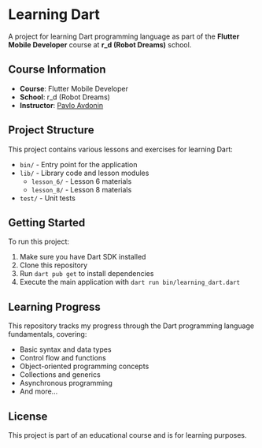 # Learning Dart

A project for learning Dart programming language as part of the **Flutter Mobile Developer** course at **r_d (Robot Dreams)** school.

## Course Information

- **Course**: Flutter Mobile Developer
- **School**: r_d (Robot Dreams)
- **Instructor**: [Pavlo Avdonin](https://github.com/OnlyTarg)

## Project Structure

This project contains various lessons and exercises for learning Dart:

- `bin/` - Entry point for the application
- `lib/` - Library code and lesson modules
  - `lesson_6/` - Lesson 6 materials
  - `lesson_8/` - Lesson 8 materials
- `test/` - Unit tests

## Getting Started

To run this project:

1. Make sure you have Dart SDK installed
2. Clone this repository
3. Run `dart pub get` to install dependencies
4. Execute the main application with `dart run bin/learning_dart.dart`

## Learning Progress

This repository tracks my progress through the Dart programming language fundamentals, covering:

- Basic syntax and data types
- Control flow and functions
- Object-oriented programming concepts
- Collections and generics
- Asynchronous programming
- And more...

## License

This project is part of an educational course and is for learning purposes.

